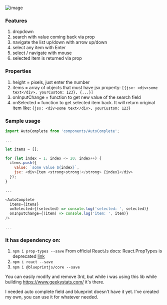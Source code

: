 ![image](https://cloud.githubusercontent.com/assets/2733862/25308856/f108bf4c-27c6-11e7-9f93-08af0f0eb863.png)


### Features
1. dropdown
2. search with value coming back via prop
3. navigate the list up/down with arrow up/down
4. select any item with Enter
5. select / navigate with mouse 
6. selected item is returned via prop

### Properties

1. height = pixels, just enter the number 
2. items = array of objects that must have jsx property: `[{jsx: <div>some text</div>, yourCustom: 123}, {...}]`
3. onInputChange = function to get new value of the search field
4. onSelected = function to get selected item back. It will return original item like: `{jsx: <div>some text</div>, yourCustom: 123}`

### Sample usage

```javascript
import AutoComplete from 'components/AutoComplete';

...

let items = [];

for (let index = 1; index <= 20; index++) {
  items.push({
    value: `some value ${index}`,
    jsx: <div>Item <strong>strong!</strong> {index}</div>
  });
}

...

<AutoComplete
  items={items}
  onSelected={(selected) => console.log('selected: ', selected)}
  onInputChange={(item) => console.log('item: ', item)}
/>

...

```

### It has dependency on:
1. `npm i prop-types --save` From official ReactJs docs: React.PropTypes is deprecated [link](https://facebook.github.io/react/docs/typechecking-with-proptypes.html)
2. `npm i react --save`
3. `npm i @blueprintjs/core --save`

You can easily modify and remove 3rd, but while i was using this lib while building https://www.geekystats.com/ it's there.

I needed auto complete field and blueprint doesn't have it yet. I've created my own, you can use it for whatever needed.
